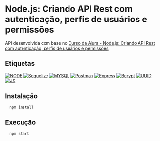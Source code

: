 # Node.js: Criando API Rest com autenticação, perfis de usuários e permissões

API desenvolvida com base no [Curso da Alura - Node.js: Criando API Rest com autenticação, perfis de usuários e permissões](https://www.alura.com.br/curso-online-node-js-api-rest-autenticacao-perfis-usuarios-permissoes)

## Etiquetas

[![NODE](https://img.shields.io/badge/License-node-green.svg)](https://nodejs.org/en)
[![Sequelize](https://img.shields.io/badge/License-sequelize-green.svg)](https://sequelize.org/docs/v6/getting-started/)
[![MYSQL](https://img.shields.io/badge/license-mysql-blue.svg)](https://www.mysql.com/)
[![Postman](https://img.shields.io/badge/license-postman-orange.svg)](https://www.postman.com/)
[![Express](https://img.shields.io/badge/license-express-green.svg)](https://expressjs.com/)
[![Bcrypt](https://img.shields.io/badge/license-bcrypt-blue.svg)](https://www.npmjs.com/package/bcryptjs)
[![UUID](https://img.shields.io/badge/license-uuid-dark--green.svg)](https://www.npmjs.com/package/uuid)
[![JS](https://img.shields.io/badge/license-javascript-blue.svg)](https://developer.mozilla.org/en-US/docs/Web/JavaScript)


## Instalação

```bash
  npm install
```

## Execução

```bash
  npm start
```
